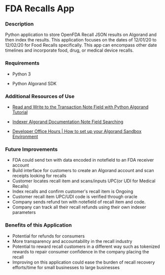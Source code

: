 # FDA Recalls App

### Description

Python application to store OpenFDA Recall JSON results on Algorand and then index the results. This application focuses on the dates of 12/01/20 to 12/02/20 for Food Recalls specifically. This app can encompass other date timelines and incorporate food, drug, or medical device recalls.

### Requirements

- Python 3

- Python Algorand SDK

### Additional Resources of Use

- [Read and Write to the Transaction Note Field with Python Algorand Tutorial](https://developer.algorand.org/tutorials/v2-read-and-write-transaction-note-field-python/)

- [Indexer Algorand Documentation Note Field Searching](https://developer.algorand.org/docs/features/indexer/)

- [Developer Office Hours | How to set up your Algorand Sandbox Environment](https://www.youtube.com/watch?v=OOlUXonYTNA&t=714s) 
  

### Future Improvements

- FDA could send txn with data encoded in notefield to an FDA receiver account
- Build interface for customers to create an Algorand account and scan receipts looking for recalls
- Customer locates recall item and scans/inputs UPC(or UDI for Medical Recalls)
- Index recalls and confirm customer's recall item is Ongoing
- Customer recall item UPC/UDI code is verified through oracle 
- Company sends refund txn with notefield of recall item and code.
- Company can track all their recall refunds using their own indexer parameters

### Benefits of this Application

- Potential for refunds for consumers
- More transparency and accountability in the recall industry
- Potential to reward recall customers in a different way such as tokenized rewards to repair consumer confidence in the company placing the recall
- Improving on this application could ease the burden of recall recovery efforts/time for small businesses to large businesses

